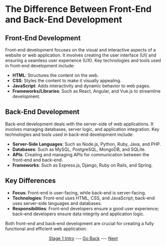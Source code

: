 # The Difference Between Front-End and Back-End Development

## Front-End Development

Front-end development focuses on the visual and interactive aspects of a website or web application. It involves creating the user interface (UI) and ensuring a seamless user experience (UX). Key technologies and tools used in front-end development include:

- **HTML**: Structures the content on the web.
- **CSS**: Styles the content to make it visually appealing.
- **JavaScript**: Adds interactivity and dynamic behavior to web pages.
- **Frameworks/Libraries**: Such as React, Angular, and Vue.js to streamline development.

## Back-End Development

Back-end development deals with the server-side of web applications. It involves managing databases, server logic, and application integration. Key technologies and tools used in back-end development include:

- **Server-Side Languages**: Such as Node.js, Python, Ruby, Java, and PHP.
- **Databases**: Such as MySQL, PostgreSQL, MongoDB, and SQLite.
- **APIs**: Creating and managing APIs for communication between the front-end and back-end.
- **Frameworks**: Such as Express.js, Django, Ruby on Rails, and Spring.

## Key Differences

- **Focus**: Front-end is user-facing, while back-end is server-facing.
- **Technologies**: Front-end uses HTML, CSS, and JavaScript; back-end uses server-side languages and databases.
- **Responsibilities**: Front-end developers ensure a good user experience; back-end developers ensure data integrity and application logic.

Both front-end and back-end development are crucial for creating a fully functional and efficient web application.

<div align="center">

[Stage 1 Intro](/Stage-1)    ---     [Go Back](/Stage-1/How-Internet-And-WebSites-Work.md)      ---     [Next](/Stage-1/HTML-CSS-JavaScript-Vi.md)

</div>
